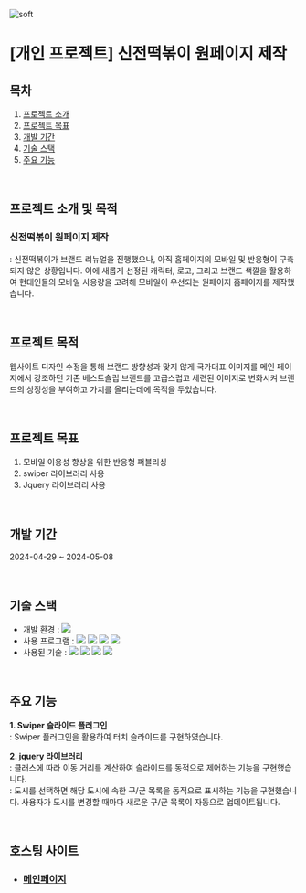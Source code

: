 ![soft](https://capsule-render.vercel.app/api?type=soft&color=008556&text=신전떡볶이&fontSize=40&fontAlignY=55&fontColor=ffffff&height=80&animation=twinkling)
# [개인 프로젝트] 신전떡볶이 원페이지 제작

## 목차
 1. [프로젝트 소개](#프로젝트-소개)
 2. [프로젝트 목표](#프로젝트-목표)
 3. [개발 기간](#개발-기간)
 4. [기술 스택](#기술-스택)
 5. [주요 기능](#주요-기능)

<br>

## 프로젝트 소개 및 목적
### 신전떡볶이 원페이지 제작
: 신전떡볶이가 브랜드 리뉴얼을 진행했으나, 아직 홈페이지의 모바일 및 반응형이 구축되지 않은 상황입니다.
이에 새롭게 선정된 캐릭터, 로고, 그리고 브랜드 색깔을 활용하여 현대인들의 모바일 사용량을 고려해 모바일이 우선되는 원페이지 홈페이지를 제작했습니다.
      
<br>

## 프로젝트 목적
웹사이트 디자인 수정을 통해 브랜드 방향성과 맞지 않게 국가대표 이미지를 메인 페이지에서 강조하던 기존 베스트슬립 브랜드를 고급스럽고 세련된 이미지로 변화시켜 브랜드의 상징성을 부여하고 가치를 올리는데에 목적을 두었습니다.

<br>

 ## 프로젝트 목표
1. 모바일 이용성 향상을 위한 반응형 퍼블리싱
2. swiper 라이브러리 사용
3. Jquery 라이브러리 사용

<br>

## 개발 기간
2024-04-29 ~ 2024-05-08

<br>

## 기술 스택
 - 개발 환경 : <img src="https://img.shields.io/badge/Windows10-0078D6?style=flat-square&logo=Windows10&logoColor=white">
 - 사용 프로그램 : <img src="https://img.shields.io/badge/Visual Studio Code-007ACC?style=flat-square&logo=VisualStudioCode&logoColor=white"/> <img src="https://img.shields.io/badge/Figma-F24E1E?style=flat-square&logo=Figma&logoColor=white"> <img src="https://img.shields.io/badge/Adobe Photoshop-31A8FF?style=flat-square&logo=AdobePhotoshop&logoColor=white"/> <img src="https://img.shields.io/badge/Adobe Illustrator-FF9A00?style=flat-square&logo=AdobeIllustrator&logoColor=white"/>
 - 사용된 기술 :  <img src="https://img.shields.io/badge/HTML5-E34F26?style=flat-square&logo=HTML5&logoColor=white"> <img src="https://img.shields.io/badge/CSS3-1572B6?style=flat-square&logo=CSS3&logoColor=white"> <img src="https://img.shields.io/badge/jQuery-0769AD?style=flat-square&logo=jQuery&logoColor=white"> <img src="https://img.shields.io/badge/Swiper-6332F6?style=flat-square&logo=Swiper&logoColor=white">

<br>

## 주요 기능
**1. Swiper 슬라이드 플러그인**<br/>
: Swiper 플러그인을 활용하여 터치 슬라이드를 구현하였습니다.   
        
**2. jquery 라이브러리**<br/>
: 클래스에 따라 이동 거리를 계산하여 슬라이드를 동적으로 제어하는 기능을 구현했습니다.<br/>
: 도시를 선택하면 해당 도시에 속한 구/군 목록을 동적으로 표시하는 기능을 구현했습니다. 사용자가 도시를 변경할 때마다 새로운 구/군 목록이 자동으로 업데이트됩니다.
        
<br>

## 호스팅 사이트
  - ### [메인페이지](https://hwangjinyoung14.github.io/sinjeon/)
<br>
    
